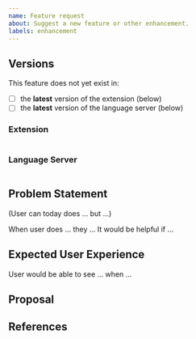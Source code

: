 ```yaml
---
name: Feature request
about: Suggest a new feature or other enhancement.
labels: enhancement
---
```


## Versions

This feature does not yet exist in:
 - [ ] the **latest** version of the extension (below)
 - [ ] the **latest** version of the language server (below)

### Extension
<!--
Find this in the VS Code UI: Extensions Pane -> Installed -> HashiCorp Terraform
-->
```

```

### Language Server
<!--
Find this from the first few lines of relevant Output pane:
View -> Output -> terraform-ls
-->
```

```

## Problem Statement
<!--
In order to properly evaluate a feature request, it is necessary to understand the use-cases for it.

Please describe below the _end goal_ you are trying to achieve that has led you to request this feature.

Please keep this section focused on the problem and not on the suggested solution. We'll get to that in a moment, below!
-->
<!--
If you've already tried to solve the problem with existing features and found a limitation that prevented you from succeeding, please describe it below in as much detail as possible.

Ideally, this would include real configuration snippets that you tried, actions you performed (e.g. autocompletion in a particular position in that snippet), and what results you got in each case.

Please remove any sensitive information such as passwords before sharing configuration snippets.
--->

(User can today does ... but ...)

When user does ... they ...
It would be helpful if ...


## Expected User Experience
<!--
If you already have an idea of what this feature might look like in the editor
and can produce screenshots, drawings or ASCII art - please attach it here.
-->

User would be able to see ... when ...

## Proposal
<!--
If you have an idea for a way to address the problem via a change to existing features, please describe it below.

In this section, it's helpful to include specific examples of how what you are suggesting might look in configuration files, or in the UI, since that allows us to understand the full picture of what you are proposing.

If you're not sure of some details, don't worry! When we evaluate the feature request we may suggest modifications as necessary to work within the design constraints of Language Server and VS Code.
-->

## References
<!--
Are there any other GitHub issues, whether open or closed, that are related to the problem you've described above or to the suggested solution? If so, please create a list below that mentions each of them. For example:

- #6017
-->
